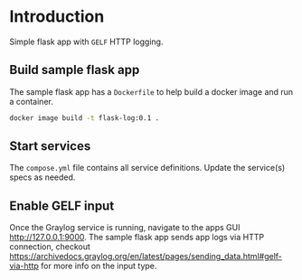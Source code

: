 # Introduction

Simple flask app with `GELF` HTTP logging.

## Build sample flask app

The sample flask app has a `Dockerfile` to help build a docker image and run a container.

```bash
docker image build -t flask-log:0.1 .
```

## Start services

The `compose.yml` file contains all service definitions. Update the service(s) specs as needed.

## Enable GELF input

Once the Graylog service is running, navigate to the apps GUI <http://127.0.0.1:9000>. The sample flask app sends app logs via HTTP connection, checkout <https://archivedocs.graylog.org/en/latest/pages/sending_data.html#gelf-via-http> for more info on the input type.
